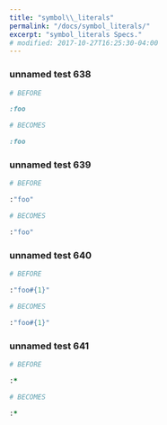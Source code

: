 ```yaml
---
title: "symbol\\_literals"
permalink: "/docs/symbol_literals/"
excerpt: "symbol_literals Specs."
# modified: 2017-10-27T16:25:30-04:00
---
```

### unnamed test 638
```ruby
# BEFORE

:foo

```
```ruby
# BECOMES

:foo

```
### unnamed test 639
```ruby
# BEFORE

:"foo"

```
```ruby
# BECOMES

:"foo"

```
### unnamed test 640
```ruby
# BEFORE

:"foo#{1}"

```
```ruby
# BECOMES

:"foo#{1}"

```
### unnamed test 641
```ruby
# BEFORE

:*

```
```ruby
# BECOMES

:*
```
